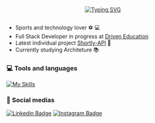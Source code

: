 <div align="center">
  <a href="https://git.io/typing-svg">
    <img src="https://readme-typing-svg.demolab.com?font=Fira+Code&weight=500&size=32&duration=2000&pause=2000&color=D3D3D3&center=true&vCenter=true&width=860&lines=👋🏼+Hi+there!;🙋🏼‍♂️+My+name+is+Douglas+Semedo%2C+I&#39;m+24" alt="Typing SVG">
  </a>
</div>

##
- Sports and technology lover :soccer: :computer:
- Full Stack Developer in progress at [Driven Education]
- Latest individual project [Shortly-API] :eyes:
- Currently studying Architeture :books:

### 💻 Tools and languages

[![My Skills](https://skillicons.dev/icons?i=linux,vscode,github,html,css,js,react,mongodb,postgres)](https://skillicons.dev)

### :iphone: Social medias

[![Linkedin Badge](https://img.shields.io/badge/-LinkedIn-blue?style=flat&logo=Linkedin&logoColor=white&link=https://www.linkedin.com/in/douglas-semedo-227905193/)](https://www.linkedin.com/in/douglas-semedo-227905193/)
[![Instagram Badge](https://img.shields.io/badge/-Instagram-C13584?style=flat&labelColor=C13584&logo=instagram&logoColor=white&link=https://www.instagram.com/douglasemedo/)](https://www.instagram.com/douglasemedo/)


[Driven Education]: https://www.linkedin.com/school/driven-education
[Shortly-API]: https://github.com/Dsemedo/projeto17-shortly
